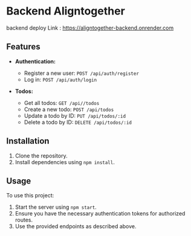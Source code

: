 # Backend Aligntogether

backend deploy Link : https://aligntogether-backend.onrender.com

## Features

- **Authentication:**
  - Register a new user: `POST /api/auth/register`
  - Log in: `POST /api/auth/login`

- **Todos:**
  - Get all todos: `GET /api//todos`
  - Create a new todo: `POST /api/todos`
  - Update a todo by ID: `PUT /api/todos/:id`
  - Delete a todo by ID: `DELETE /api/todos/:id`

## Installation

1. Clone the repository.
2. Install dependencies using `npm install`.

## Usage

To use this project:

1. Start the server using `npm start`.
2. Ensure you have the necessary authentication tokens for authorized routes.
3. Use the provided endpoints as described above.



